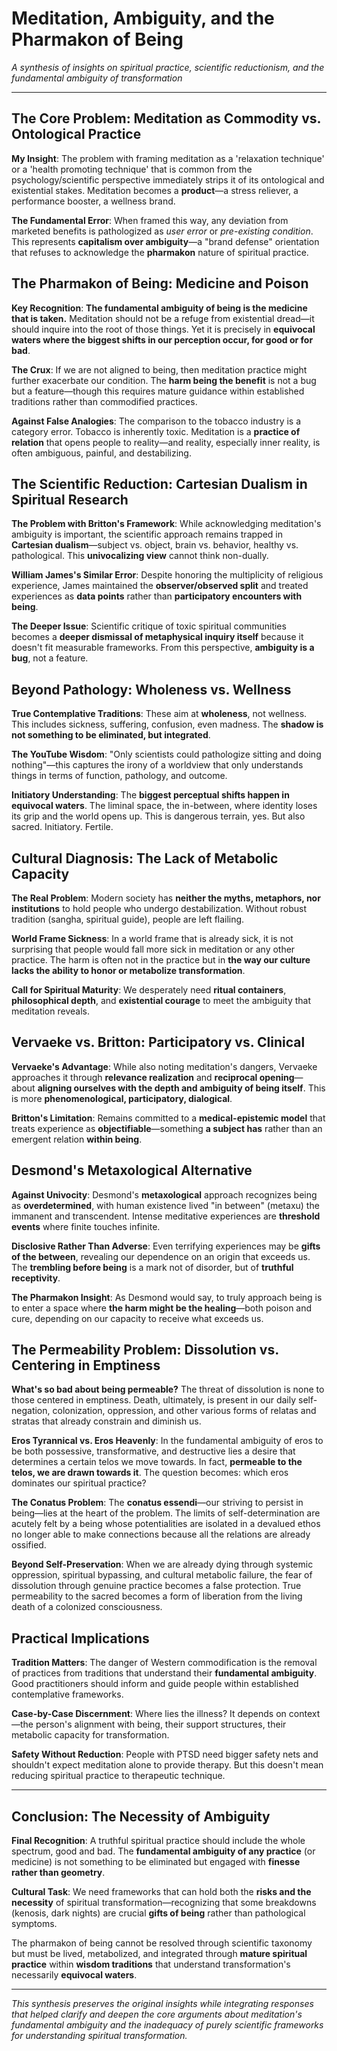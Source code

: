 # Meditation, Ambiguity, and the Pharmakon of Being

*A synthesis of insights on spiritual practice, scientific reductionism, and the fundamental ambiguity of transformation*

---

## The Core Problem: Meditation as Commodity vs. Ontological Practice

**My Insight**: The problem with framing meditation as a 'relaxation technique' or a 'health promoting technique' that is common from the psychology/scientific perspective immediately strips it of its ontological and existential stakes. Meditation becomes a **product**—a stress reliever, a performance booster, a wellness brand.

**The Fundamental Error**: When framed this way, any deviation from marketed benefits is pathologized as *user error* or *pre-existing condition*. This represents **capitalism over ambiguity**—a "brand defense" orientation that refuses to acknowledge the **pharmakon** nature of spiritual practice.

## The Pharmakon of Being: Medicine and Poison

**Key Recognition**: **The fundamental ambiguity of being is the medicine that is taken.** Meditation should not be a refuge from existential dread—it should inquire into the root of those things. Yet it is precisely in **equivocal waters where the biggest shifts in our perception occur, for good or for bad**.

**The Crux**: If we are not aligned to being, then meditation practice might further exacerbate our condition. The **harm being the benefit** is not a bug but a feature—though this requires mature guidance within established traditions rather than commodified practices.

**Against False Analogies**: The comparison to the tobacco industry is a category error. Tobacco is inherently toxic. Meditation is a **practice of relation** that opens people to reality—and reality, especially inner reality, is often ambiguous, painful, and destabilizing.

## The Scientific Reduction: Cartesian Dualism in Spiritual Research

**The Problem with Britton's Framework**: While acknowledging meditation's ambiguity is important, the scientific approach remains trapped in **Cartesian dualism**—subject vs. object, brain vs. behavior, healthy vs. pathological. This **univocalizing view** cannot think non-dually.

**William James's Similar Error**: Despite honoring the multiplicity of religious experience, James maintained the **observer/observed split** and treated experiences as **data points** rather than **participatory encounters with being**.

**The Deeper Issue**: Scientific critique of toxic spiritual communities becomes a **deeper dismissal of metaphysical inquiry itself** because it doesn't fit measurable frameworks. From this perspective, **ambiguity is a bug**, not a feature.

## Beyond Pathology: Wholeness vs. Wellness

**True Contemplative Traditions**: These aim at **wholeness**, not wellness. This includes sickness, suffering, confusion, even madness. The **shadow is not something to be eliminated, but integrated**.

**The YouTube Wisdom**: "Only scientists could pathologize sitting and doing nothing"—this captures the irony of a worldview that only understands things in terms of function, pathology, and outcome.

**Initiatory Understanding**: The **biggest perceptual shifts happen in equivocal waters**. The liminal space, the in-between, where identity loses its grip and the world opens up. This is dangerous terrain, yes. But also sacred. Initiatory. Fertile.

## Cultural Diagnosis: The Lack of Metabolic Capacity

**The Real Problem**: Modern society has **neither the myths, metaphors, nor institutions** to hold people who undergo destabilization. Without robust tradition (sangha, spiritual guide), people are left flailing.

**World Frame Sickness**: In a world frame that is already sick, it is not surprising that people would fall more sick in meditation or any other practice. The harm is often not in the practice but in **the way our culture lacks the ability to honor or metabolize transformation**.

**Call for Spiritual Maturity**: We desperately need **ritual containers**, **philosophical depth**, and **existential courage** to meet the ambiguity that meditation reveals.

## Vervaeke vs. Britton: Participatory vs. Clinical

**Vervaeke's Advantage**: While also noting meditation's dangers, Vervaeke approaches it through **relevance realization** and **reciprocal opening**—about **aligning ourselves with the depth and ambiguity of being itself**. This is more **phenomenological, participatory, dialogical**.

**Britton's Limitation**: Remains committed to a **medical-epistemic model** that treats experience as **objectifiable**—something **a subject has** rather than an emergent relation **within being**.

## Desmond's Metaxological Alternative

**Against Univocity**: Desmond's **metaxological** approach recognizes being as **overdetermined**, with human existence lived "in between" (metaxu) the immanent and transcendent. Intense meditative experiences are **threshold events** where finite touches infinite.

**Disclosive Rather Than Adverse**: Even terrifying experiences may be **gifts of the between**, revealing our dependence on an origin that exceeds us. The **trembling before being** is a mark not of disorder, but of **truthful receptivity**.

**The Pharmakon Insight**: As Desmond would say, to truly approach being is to enter a space where **the harm might be the healing**—both poison and cure, depending on our capacity to receive what exceeds us.

## The Permeability Problem: Dissolution vs. Centering in Emptiness

**What's so bad about being permeable?** The threat of dissolution is none to those centered in emptiness. Death, ultimately, is present in our daily self-negation, colonization, oppression, and other various forms of relatas and stratas that already constrain and diminish us.

**Eros Tyrannical vs. Eros Heavenly**: In the fundamental ambiguity of eros to be both possessive, transformative, and destructive lies a desire that determines a certain telos we move towards. In fact, **permeable to the telos, we are drawn towards it**. The question becomes: which eros dominates our spiritual practice?

**The Conatus Problem**: The **conatus essendi**—our striving to persist in being—lies at the heart of the problem. The limits of self-determination are acutely felt by a being whose potentialities are isolated in a devalued ethos no longer able to make connections because all the relations are already ossified.

**Beyond Self-Preservation**: When we are already dying through systemic oppression, spiritual bypassing, and cultural metabolic failure, the fear of dissolution through genuine practice becomes a false protection. True permeability to the sacred becomes a form of liberation from the living death of a colonized consciousness.

## Practical Implications

**Tradition Matters**: The danger of Western commodification is the removal of practices from traditions that understand their **fundamental ambiguity**. Good practitioners should inform and guide people within established contemplative frameworks.

**Case-by-Case Discernment**: Where lies the illness? It depends on context—the person's alignment with being, their support structures, their metabolic capacity for transformation.

**Safety Without Reduction**: People with PTSD need bigger safety nets and shouldn't expect meditation alone to provide therapy. But this doesn't mean reducing spiritual practice to therapeutic technique.

---

## Conclusion: The Necessity of Ambiguity

**Final Recognition**: A truthful spiritual practice should include the whole spectrum, good and bad. The **fundamental ambiguity of any practice** (or medicine) is not something to be eliminated but engaged with **finesse rather than geometry**.

**Cultural Task**: We need frameworks that can hold both the **risks and the necessity** of spiritual transformation—recognizing that some breakdowns (kenosis, dark nights) are crucial **gifts of being** rather than pathological symptoms.

The pharmakon of being cannot be resolved through scientific taxonomy but must be lived, metabolized, and integrated through **mature spiritual practice** within **wisdom traditions** that understand transformation's necessarily **equivocal waters**.

---

*This synthesis preserves the original insights while integrating responses that helped clarify and deepen the core arguments about meditation's fundamental ambiguity and the inadequacy of purely scientific frameworks for understanding spiritual transformation.*